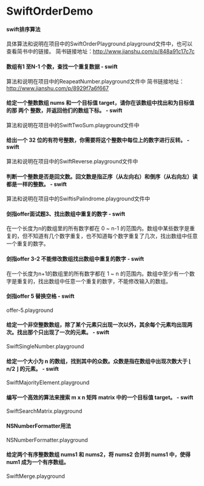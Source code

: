 # SwiftOrderDemo
#### swift排序算法
 具体算法和说明在项目中的SwiftOrderPlayground.playground文件中，也可以查看简书中的链接。
 简书链接地址：http://www.jianshu.com/p/848a91c17c7c
#### 数组有1 至N-1 个数，查找一个重复数据 - swift
 算法和说明在项目中的ReapeatNumber.playground文件中
 简书链接地址：http://www.jianshu.com/p/8929f7a6f667
#### 给定一个整数数组 nums 和一个目标值 target，请你在该数组中找出和为目标值的那 两个 整数，并返回他们的数组下标。 - swift
 算法和说明在项目中的SwiftTwoSum.playground文件中
#### 给出一个 32 位的有符号整数，你需要将这个整数中每位上的数字进行反转。 - swift
 算法和说明在项目中的SwiftReverse.playground文件中
#### 判断一个整数是否是回文数。回文数是指正序（从左向右）和倒序（从右向左）读都是一样的整数。 - swift
 算法和说明在项目中的SwiftisPalindrome.playground文件中
#### 剑指offer面试题3、找出数组中重复的数字 - swift
 在一个长度为n的数组里的所有数字都在 0 ~ n-1 的范围内。数组中某些数字是重复的，但不知道有几个数字重复，也不知道每个数字重复了几次，找出数组中任意一个重复的数字。
#### 剑指offer 3-2 不能修改数组找出数组中重复的数字 - swift
 在一个长度为n+1的数组里的所有数字都在 1 ~ n 的范围内。数组中至少有一个数字是重复的，找出数组中任意一个重复的数字，不能修改输入的数组。
#### 剑指offer 5 替换空格 - swift
 offer-5.playground
#### 给定一个非空整数数组，除了某个元素只出现一次以外，其余每个元素均出现两次。找出那个只出现了一次的元素。 - swift
 SwiftSingleNumber.playground
#### 给定一个大小为 n 的数组，找到其中的众数。众数是指在数组中出现次数大于 ⌊ n/2 ⌋ 的元素。 - swift
 SwiftMajorityElement.playground
#### 编写一个高效的算法来搜索 m x n 矩阵 matrix 中的一个目标值 target。 - swift
 SwiftSearchMatrix.playground
#### NSNumberFormatter用法
 NSNumberFormatter.playground
#### 给定两个有序整数数组 nums1 和 nums2，将 nums2 合并到 nums1 中，使得 num1 成为一个有序数组。
 SwiftMerge.playground
